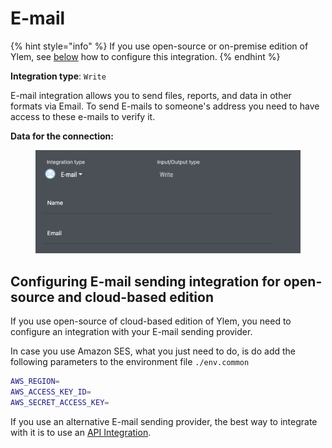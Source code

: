 # E-mail

{% hint style="info" %}
If you use open-source or on-premise edition of Ylem, see [below](e-mail.md#configuring-e-mail-sending-integration-for-open-source-and-cloud-based-edition) how to configure this integration.
{% endhint %}

**Integration type**:  `Write`

E-mail integration allows you to send files, reports, and data in other formats via Email. To send E-mails to someone's address you need to have access to these e-mails to verify it.&#x20;

**Data for the connection:**

<figure><img src="../../.gitbook/assets/Screenshot 2024-04-23 at 18.59.18.png" alt=""><figcaption></figcaption></figure>

## Configuring E-mail sending integration for open-source and cloud-based edition

If you use open-source of cloud-based edition of Ylem, you need to configure an integration with your E-mail sending provider.

In case you use Amazon SES, what you just need to do, is do add the following parameters to the environment file `./env.common`

```bash
AWS_REGION=
AWS_ACCESS_KEY_ID=
AWS_SECRET_ACCESS_KEY=
```

If you use an alternative E-mail sending provider, the best way to integrate with it is to use an [API Integration](apis.md).
